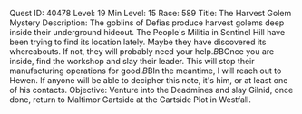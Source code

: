 Quest ID: 40478
Level: 19
Min Level: 15
Race: 589
Title: The Harvest Golem Mystery
Description: The goblins of Defias produce harvest golems deep inside their underground hideout. The People's Militia in Sentinel Hill have been trying to find its location lately. Maybe they have discovered its whereabouts. If not, they will probably need your help.$B$BOnce you are inside, find the workshop and slay their leader. This will stop their manufacturing operations for good.$B$BIn the meantime, I will reach out to Hewen. If anyone will be able to decipher this note, it's him, or at least one of his contacts.
Objective: Venture into the Deadmines and slay Gilnid, once done, return to Maltimor Gartside at the Gartside Plot in Westfall.
